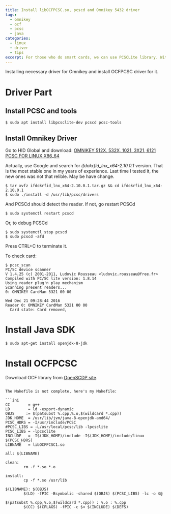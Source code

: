 ```yaml
---
title: Install libOCFPCSC.so, pcscd and Omnikey 5432 driver
tags:
  - omnikey
  - ocf
  - pcsc
  - java
categories:
  - linux
  - driver
  - tips
excerpt: For those who do smart cards, we can use PCSCLite library. With Omnikey 5321 as reader, here's how we do it.
---
```


Installing necessary driver for Omnikey and install OCFPCSC driver for it.

# Driver Part

## Install PCSC and tools

```console
$ sudo apt install libpcsclite-dev pcscd pcsc-tools
```

## Install Omnikey Driver

Go to HID Global and download: [OMNIKEY 512X, 532X, 1021, 3X21, 6121 PCSC FOR LINUX X86_64](https://www.hidglobal.com/drivers?field_driver_brand_tid_selective=24&field_driver_product_reference_nid_selective=All&field_driver_operating_systems_tid_selective=All)

Actually, use Google and search for *ifdokrfid_lnx_x64-2.10.0.1* version. That is the most stable one in my years of experience. Last time I tested it, the new ones was not that relible. May be have change.

```console
$ tar xvfz ifdokrfid_lnx_x64-2.10.0.1.tar.gz && cd ifdokrfid_lnx_x64-2.10.0.1
$ sudo ./install -d /usr/lib/pcsc/drivers
```

And PCSCd should detect the reader. If not, go restart PCSCd

```console
$ sudo systemctl restart pcscd
```

Or, to debug PCSCd

```console
$ sudo systemctl stop pcscd
$ sudo pcscd -afd
```
Press CTRL+C to terminate it.

To check card:

```console
$ pcsc_scan
PC/SC device scanner
V 1.4.25 (c) 2001-2011, Ludovic Rousseau <ludovic.rousseau@free.fr>
Compiled with PC/SC lite version: 1.8.14
Using reader plug'n play mechanism
Scanning present readers...
0: OMNIKEY CardMan 5321 00 00

Wed Dec 21 09:28:44 2016
Reader 0: OMNIKEY CardMan 5321 00 00
  Card state: Card removed,
```

# Install Java SDK

```console
$ sudo apt-get install openjdk-8-jdk
```

# Install OCFPCSC

Download OCF library from [OpenSCDP site](http://www.openscdp.org/ocf/download.html).
```console

The Makefile is not complete, here's my Makefile:

```ini
CC        = g++
LD        = ld -export-dynamic
OBJS     := $(patsubst %.cpp,%.o,$(wildcard *.cpp))
JDK_HOME  = /usr/lib/jvm/java-8-openjdk-amd64/
PCSC_HDRS = -I/usr/include/PCSC
#PCSC_LIBS = -L/usr/local/pcsc/lib -lpcsclite
PCSC_LIBS = -lpcsclite
INCLUDE   = -I$(JDK_HOME)/include -I$(JDK_HOME)/include/linux $(PCSC_HDRS)
LIBNAME   = libOCFPCSC1.so

all: $(LIBNAME)

clean:
        rm -f *.so *.o

install:
        cp -f *.so /usr/lib

$(LIBNAME): $(OBJS)
        $(LD) -fPIC -Bsymbolic -shared $(OBJS) $(PCSC_LIBS) -lc -o $@

$(patsubst %.cpp,%.o,$(wildcard *.cpp)) : %.o : %.cpp
        $(CC) $(CFLAGS) -fPIC -c $< $(INCLUDE) $(DEFS)

```

```console

```
